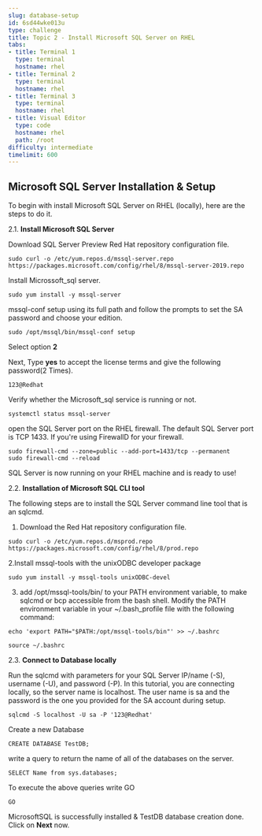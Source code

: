 ```yaml
---
slug: database-setup
id: 6sd44wke013u
type: challenge
title: Topic 2 - Install Microsoft SQL Server on RHEL
tabs:
- title: Terminal 1
  type: terminal
  hostname: rhel
- title: Terminal 2
  type: terminal
  hostname: rhel
- title: Terminal 3
  type: terminal
  hostname: rhel
- title: Visual Editor
  type: code
  hostname: rhel
  path: /root
difficulty: intermediate
timelimit: 600
---
```




## Microsoft SQL Server Installation & Setup

To begin with install Microsoft SQL Server on RHEL (locally), here are the steps to do it.




2.1. **Install Microsoft SQL Server**



Download SQL Server Preview Red Hat repository configuration file.



```
sudo curl -o /etc/yum.repos.d/mssql-server.repo https://packages.microsoft.com/config/rhel/8/mssql-server-2019.repo
```




Install Microssoft_sql server.

```
sudo yum install -y mssql-server
```



mssql-conf setup using its full path and follow the prompts to set the SA password and choose your edition.

```
sudo /opt/mssql/bin/mssql-conf setup
```

Select option **2**

Next, Type **yes** to accept the license terms and give the following password(2 Times).

```
123@Redhat
```





Verify whether the Microsoft_sql service is running or not.

```
systemctl status mssql-server
```



open the SQL Server port on the RHEL firewall. The default SQL Server port is TCP 1433. If you're using FirewallD for your firewall.

```
sudo firewall-cmd --zone=public --add-port=1433/tcp --permanent
sudo firewall-cmd --reload
```

SQL Server is now running on your RHEL machine and is ready to use!




2.2. **Installation of Microsoft SQL CLI tool**



The following steps are to install the SQL Server command line tool that is an sqlcmd.



1. Download the Red Hat repository configuration file.

```
sudo curl -o /etc/yum.repos.d/msprod.repo https://packages.microsoft.com/config/rhel/8/prod.repo
```



2.Install mssql-tools with the unixODBC developer package

```
sudo yum install -y mssql-tools unixODBC-devel
```



3. add /opt/mssql-tools/bin/ to your PATH environment variable, to make sqlcmd or bcp accessible from the bash shell. Modify the PATH environment variable in your ~/.bash_profile file with the following command:

```
echo 'export PATH="$PATH:/opt/mssql-tools/bin"' >> ~/.bashrc
```
```
source ~/.bashrc
```






2.3. **Connect to Database locally**

Run the sqlcmd with parameters for your SQL Server IP/name (-S), username (-U), and password (-P). In this tutorial, you are connecting locally, so the server name is localhost. The user name is sa and the password is the one you provided for the SA account during setup.

```
sqlcmd -S localhost -U sa -P '123@Redhat'
```



Create a new Database

```
CREATE DATABASE TestDB;
```

write a query to return the name of all of the databases on the server.

```
SELECT Name from sys.databases;
```




To execute the above queries write GO

```
GO
```

MicrosoftSQL is successfully installed & TestDB database  creation done. Click on **Next** now.
